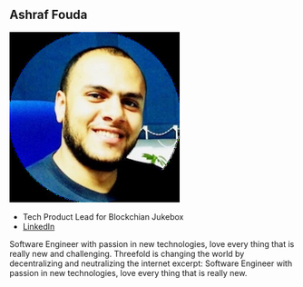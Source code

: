 ## Ashraf Fouda

![ashraf_fouda](img/ashraf_fouda.jpg)

- Tech Product Lead for Blockchian Jukebox
- [LinkedIn](https://www.linkedin.com/in/ashraffouda/)


Software Engineer with passion in new technologies, love every thing that is really new and challenging. Threefold is changing the world by decentralizing and neutralizing the internet
excerpt: Software Engineer with passion in new technologies, love every thing that is really new.